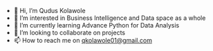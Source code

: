 - 👋 Hi, I’m Qudus Kolawole
- 👀 I’m interested in Business Intelligence and Data space as a whole
- 🌱 I’m currently learning Advance Python for Data Analysis
- 💞️ I’m looking to collaborate on projects
- 📫 How to reach me on qkolawole01@gmail.com

<!---
qkolawole/qkolawole is a ✨ special ✨ repository because its `README.md` (this file) appears on your GitHub profile.
You can click the Preview link to take a look at your changes.
--->
